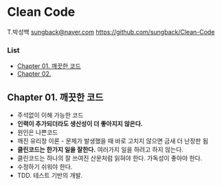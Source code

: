 # Clean Code 

T.박성백 sungback@naver.com
https://github.com/sungback/Clean-Code

### List
- [Chapter 01. 깨끗한 코드](#1)
- [Chapter 02. ](#2)


<a name = "1"></a>
## Chapter 01. 깨끗한 코드
* 주석없이 이해 가능한 코드
* **인력이 추가되더라도 생산성이 더 좋아지지 않은다.** 
* 원인은 나쁜코드
* 깨진 유리창 이론 - 문제가 발생했을 때 바로 고치지 않으면 금새 더 난장판 됨 
* **클린코드는 한가지 일을 잘한다.** 여러가지 일을 하려고 하지 않는다.
* 클린코드는 하나의 잘 쓰여진 산문처럼 읽혀야 한다. 가독성이 좋아야 한다.
* 수정하기 쉬워야 한다.
* TDD. 테스트 기반의 개발.
